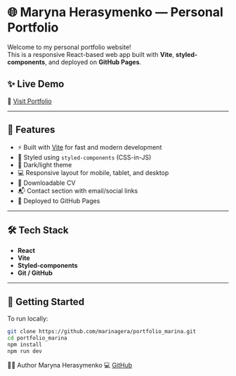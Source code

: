 # 🌐 Maryna Herasymenko — Personal Portfolio

Welcome to my personal portfolio website!  
This is a responsive React-based web app built with **Vite**, **styled-components**, and deployed on **GitHub Pages**.

## ✨ Live Demo

🔗 [Visit Portfolio](https://yourusername.github.io/your-repo-name)

---

## 📌 Features

- ⚡ Built with [Vite](https://vitejs.dev/) for fast and modern development
- 🎨 Styled using `styled-components` (CSS-in-JS)
- 🌙 Dark/light theme
- 💻 Responsive layout for mobile, tablet, and desktop
- 📄 Downloadable CV
- 📬 Contact section with email/social links
- 🚀 Deployed to GitHub Pages

---

## 🛠️ Tech Stack

- **React**
- **Vite**
- **Styled-components**
- **Git / GitHub**

---

## 🚀 Getting Started

To run locally:

```bash
git clone https://github.com/marinagera/portfolio_marina.git
cd portfolio_marina
npm install
npm run dev
```

🙋‍♀️ Author
Maryna Herasymenko
💻 [GitHub](https://github.com/marinagera)
